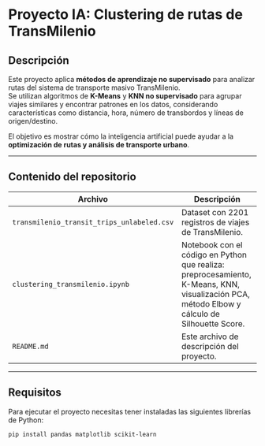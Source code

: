 # Proyecto IA: Clustering de rutas de TransMilenio

## Descripción

Este proyecto aplica **métodos de aprendizaje no supervisado** para analizar rutas del sistema de transporte masivo TransMilenio.  
Se utilizan algoritmos de **K-Means** y **KNN no supervisado** para agrupar viajes similares y encontrar patrones en los datos, considerando características como distancia, hora, número de transbordos y líneas de origen/destino.

El objetivo es mostrar cómo la inteligencia artificial puede ayudar a la **optimización de rutas y análisis de transporte urbano**.

---

## Contenido del repositorio

| Archivo | Descripción |
|---------|-------------|
| `transmilenio_transit_trips_unlabeled.csv` | Dataset con 2201 registros de viajes de TransMilenio. |
| `clustering_transmilenio.ipynb` | Notebook con el código en Python que realiza: preprocesamiento, K-Means, KNN, visualización PCA, método Elbow y cálculo de Silhouette Score. |
| `README.md` | Este archivo de descripción del proyecto. |

---

## Requisitos

Para ejecutar el proyecto necesitas tener instaladas las siguientes librerías de Python:


```bash
pip install pandas matplotlib scikit-learn



